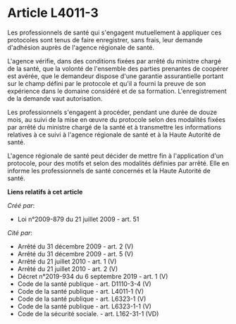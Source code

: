 # Article L4011-3

Les professionnels de santé qui s'engagent mutuellement à appliquer ces protocoles sont tenus de faire enregistrer, sans
frais, leur demande d'adhésion auprès de l'agence régionale de santé. 

L'agence vérifie, dans des conditions fixées par arrêté du ministre chargé de la santé, que la volonté de l'ensemble des
parties prenantes de coopérer est avérée, que le demandeur dispose d'une garantie assurantielle portant sur le champ défini
par le protocole et qu'il a fourni la preuve de son expérience dans le domaine considéré et de sa formation. L'enregistrement
de la demande vaut autorisation. 

Les professionnels s'engagent à procéder, pendant une durée de douze mois, au suivi de la mise en œuvre du protocole selon
des modalités fixées par arrêté du ministre chargé de la santé et à transmettre les informations relatives à ce suivi à
l'agence régionale de santé et à la Haute Autorité de santé. 

L'agence régionale de santé peut décider de mettre fin à l'application d'un protocole, pour des motifs et selon des modalités
définies par arrêté. Elle en informe les professionnels de santé concernés et la Haute Autorité de santé.

**Liens relatifs à cet article**

_Créé par_:

  - Loi n°2009-879 du 21 juillet 2009 - art. 51

_Cité par_:

  - Arrêté du 31 décembre 2009 - art. 2 (V)
  - Arrêté du 31 décembre 2009 - art. 5 (V)
  - Arrêté du 21 juillet 2010 - art. 1 (V)
  - Arrêté du 21 juillet 2010 - art. 2 (V)
  - Décret n°2019-934 du 6 septembre 2019 - art. 1 (V)
  - Code de la santé publique - art. D1110-3-4 (V)
  - Code de la santé publique - art. L4011-1 (V)
  - Code de la santé publique - art. L6323-1 (V)
  - Code de la santé publique - art. L6323-1-1 (V)
  - Code de la sécurité sociale. - art. L162-31-1 (VD)
